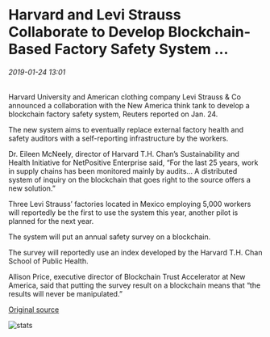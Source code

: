 # Harvard and Levi Strauss Collaborate to Develop Blockchain-Based Factory Safety System ...

###### 2019-01-24 13:01

Harvard University and American clothing company Levi Strauss & Co announced a collaboration with the New America think tank to develop a blockchain factory safety system, Reuters reported on Jan. 24.

The new system aims to eventually replace external factory health and safety auditors with a self-reporting infrastructure by the workers.

Dr. Eileen McNeely, director of Harvard T.H. Chan’s Sustainability and Health Initiative for NetPositive Enterprise said, “For the last 25 years, work in supply chains has been monitored mainly by audits... A distributed system of inquiry on the blockchain that goes right to the source offers a new solution.”

Three Levi Strauss’ factories located in Mexico employing 5,000 workers will reportedly be the first to use the system this year, another pilot is planned for the next year.

The system will put an annual safety survey on a blockchain.

The survey will reportedly use an index developed by the Harvard T.H. Chan School of Public Health.

Allison Price, executive director of Blockchain Trust Accelerator at New America, said that putting the survey result on a blockchain means that “the results will never be manipulated.”

[Original source](https://cointelegraph.com/news/harvard-and-levi-strauss-collaborate-to-develop-blockchain-based-factory-safety-system)

![stats](https://c.statcounter.com/11760860/0/a89fa40b/1/ "stats")